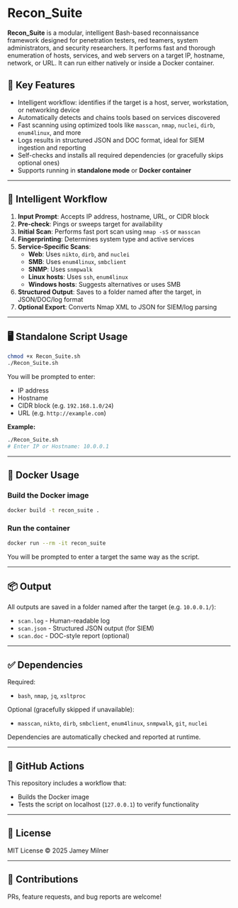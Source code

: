 # Recon_Suite

**Recon_Suite** is a modular, intelligent Bash-based reconnaissance framework designed for penetration testers, red teamers, system administrators, and security researchers. It performs fast and thorough enumeration of hosts, services, and web servers on a target IP, hostname, network, or URL. It can run either natively or inside a Docker container.

## 🚀 Key Features

- Intelligent workflow: identifies if the target is a host, server, workstation, or networking device
- Automatically detects and chains tools based on services discovered
- Fast scanning using optimized tools like `masscan`, `nmap`, `nuclei`, `dirb`, `enum4linux`, and more
- Logs results in structured JSON and DOC format, ideal for SIEM ingestion and reporting
- Self-checks and installs all required dependencies (or gracefully skips optional ones)
- Supports running in **standalone mode** or **Docker container**

---

## 🧠 Intelligent Workflow

1. **Input Prompt**: Accepts IP address, hostname, URL, or CIDR block
2. **Pre-check**: Pings or sweeps target for availability
3. **Initial Scan**: Performs fast port scan using `nmap -sS` or `masscan`
4. **Fingerprinting**: Determines system type and active services
5. **Service-Specific Scans**:
    - **Web**: Uses `nikto`, `dirb`, and `nuclei`
    - **SMB**: Uses `enum4linux`, `smbclient`
    - **SNMP**: Uses `snmpwalk`
    - **Linux hosts**: Uses `ssh`, `enum4linux`
    - **Windows hosts**: Suggests alternatives or uses SMB
6. **Structured Output**: Saves to a folder named after the target, in JSON/DOC/log format
7. **Optional Export**: Converts Nmap XML to JSON for SIEM/log parsing

---

## 🖥️ Standalone Script Usage

```bash
chmod +x Recon_Suite.sh
./Recon_Suite.sh
```

You will be prompted to enter:

- IP address
- Hostname
- CIDR block (e.g. `192.168.1.0/24`)
- URL (e.g. `http://example.com`)

**Example:**
```bash
./Recon_Suite.sh
# Enter IP or Hostname: 10.0.0.1
```

---

## 🐳 Docker Usage

### Build the Docker image

```bash
docker build -t recon_suite .
```

### Run the container

```bash
docker run --rm -it recon_suite
```

You will be prompted to enter a target the same way as the script.

---

## 📦 Output

All outputs are saved in a folder named after the target (e.g. `10.0.0.1/`):

- `scan.log` - Human-readable log
- `scan.json` - Structured JSON output (for SIEM)
- `scan.doc` - DOC-style report (optional)

---

## ✅ Dependencies

Required:
- `bash`, `nmap`, `jq`, `xsltproc`

Optional (gracefully skipped if unavailable):
- `masscan`, `nikto`, `dirb`, `smbclient`, `enum4linux`, `snmpwalk`, `git`, `nuclei`

Dependencies are automatically checked and reported at runtime.

---

## 🧪 GitHub Actions

This repository includes a workflow that:
- Builds the Docker image
- Tests the script on localhost (`127.0.0.1`) to verify functionality

---

## 📜 License

MIT License © 2025 Jamey Milner

---

## 🤝 Contributions

PRs, feature requests, and bug reports are welcome!
